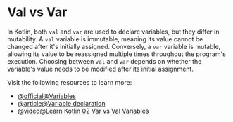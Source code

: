 # Val vs Var

In Kotlin, both `val` and `var` are used to declare variables, but they differ in mutability. A `val` variable is immutable, meaning its value cannot be changed after it's initially assigned. Conversely, a `var` variable is mutable, allowing its value to be reassigned multiple times throughout the program's execution. Choosing between `val` and `var` depends on whether the variable's value needs to be modified after its initial assignment.

Visit the following resources to learn more:

- [@official@Variables](https://kotlinlang.org/docs/basic-syntax.html#variables)
- [@article@Variable declaration](https://developer.android.com/kotlin/learn#:~:text=Kotlin%20uses%20two%20different%20keywords,variable%20whose%20value%20can%20change.)
- [@video@Learn Kotlin 02 Var vs Val Variables](https://www.youtube.com/watch?v=Klus0Uh40Lw)